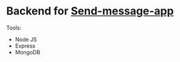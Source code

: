# Backend for [Send-message-app](https://github.com/AndKurt/send-message-app)

Tools:

- Node JS
- Express
- MongoDB
